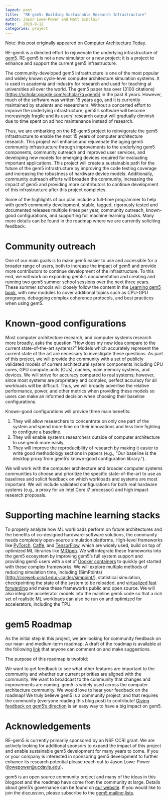 ```yaml
---
layout: post
title:  "RE-gem5: Building Sustainable Research Infrastructure"
author: Jason Lowe-Power and Matt Sinclair
date:   2019-9-12
categories: project
---
```


Note: this post originally appeared on [Computer Architecture Today](https://www.sigarch.org/re-gem5-building-sustainable-research-infrastructure/).

RE-gem5 is a directed effort to rejuvenate the underlying infrastructure of [gem5](/). RE-gem5 is not a new simulator or a new project; it is a project to enhance and support the current gem5 infrastructure.

The community-developed gem5 infrastructure is one of the most popular and widely known cycle-level computer architecture simulation systems. It is used in academia and industry for research and used for teaching at universities all over the world. The gem5 paper has over (3100 citations)[https://scholar.google.com/scholar?q=gem5] in the past 8 years. However, much of the software was written 15 years ago, and it is currently maintained by students and researchers. Without a concerted effort to improve the underlying infrastructure, gem5’s software will become increasingly fragile and its users’ research output will gradually diminish due to time spent on ad hoc maintenance instead of research.

Thus, we are embarking on the RE-gem5 project to reinvigorate the gem5 infrastructure to enable the next 15 years of computer architecture research. This project will enhance and rejuvenate the aging gem5 community infrastructure through improvements to the underlying gem5 components, community outreach and improved user services, and developing new models for emerging devices required for evaluating important applications. This project will create a sustainable path for the future of the gem5 infrastructure by improving the code testing coverage and increasing the robustness of hardware device models. Additionally, community outreach efforts will broaden the community, increasing the impact of gem5 and providing more contributors to continue development of this infrastructure after this project completes.

Some of the highlights of our plan include a full-time programmer to help with gem5 community development, stable, tagged, rigorously tested and documented releases multiple times per year, community outreach, known-good configurations, and supporting full machine learning stacks. Many more details can be found in the roadmap where we are currently soliciting feedback.

# Community outreach

One of our main goals is to make gem5 easier to use and accessible for a broader range of users, both to increase the impact of gem5 and provide more contributors to continue development of the infrastructure. To this end, we will work on expanding gem5’s documentation and creating and running two gem5 summer school sessions over the next three years.  These summer schools will closely follow the content in the [Learning gem5 book](/documentation/learning_gem5/), with new modules to cover additional topics such as CPU-GPU programs, debugging complex coherence protocols, and best practices when using gem5.

# Known-good configurations

Most computer architecture research, and computer systems research more broadly, asks the question “How does my new idea compare to the current state-of-the-art systems?” Models which accurately represent the current state of the art are necessary to investigate these questions. As part of this project, we will provide the community with a set of publicly validated models of current architectural system components including CPU cores, GPU compute units (CUs), caches, main memory systems, and devices. We will strive for accuracy compared to real systems; however, since most systems are proprietary and complex, perfect accuracy for all workloads will be difficult. Thus, we will broadly advertise the relative performance, power, and other metrics when providing these models so users can make an informed decision when choosing their baseline configurations.

Known-good configurations will provide three main benefits:

1. They will allow researchers to concentrate on only one part of the system and spend more time on their innovations and less time fighting to configure a baseline.
2. They will enable systems researchers outside of computer architecture to use gem5 more easily.
3. They will improve the reproducibility of research by making it easier to write good methodology sections in papers (e.g., "Our baseline is the desktop proxy from gem5’s known-good configuration library.").

We will work with the computer architecture and broader computer systems communities to choose and prioritize the specific state-of-the-art to use as baselines and solicit feedback on which workloads and systems are most important. We will include validated configurations for both real hardware systems (e.g., a proxy for an Intel Core i7 processor) and high impact research proposals.

# Supporting machine learning stacks

To properly analyze how ML workloads perform on future architectures and the benefits of co-designed hardware-software solutions, the community needs completely open-source simulation platforms. High-level frameworks like [PyTorch](https://pytorch.org/), [Caffe](https://caffe.berkeleyvision.org/), and [TensorFlow](https://www.tensorflow.org/), which are widely used, build on top of optimized ML libraries like [MIOpen](https://github.com/ROCmSoftwarePlatform/MIOpen). We will integrate these frameworks into the gem5 ecosystem by improving gem5’s full system support and providing gem5 users with a set of [Docker containers](https://hub.docker.com/u/gem5) to quickly get started with these complex frameworks. We will explore multiple methods of reducing simulation time, including (SimPoints)[http://cseweb.ucsd.edu/~calder/simpoint/], statistical simulation, checkpointing the state of the system to be reloaded, and [virtualized fast forwarding](https://www.it.uu.se/research/group/uart/modeling/fast_simulation/parallel_full_speed_ahead) and make these frameworks public and open source. We will also integrate accelerator models into the mainline gem5 code so that a rich set of realistic ML workloads can also be run on and optimized for accelerators, including the TPU.

# gem5 Roadmap

As the initial step in this project, we are looking for community feedback on our near- and medium-term roadmap. A draft of the roadmap is available at the following [link](https://docs.google.com/document/d/1fv01HavfkIIqfcgZoKUpojkUKkWujxspRCcvS5cTfkk/edit?usp=sharing) that anyone can comment on and make suggestions.

The purpose of this roadmap is twofold:

We want to get feedback to see what other features are important to the community and whether our current priorities are aligned with the community.
We want to broadcast to the community that changes and improvements are coming.
gem5 is widely used across the computer architecture community. We would love to hear your feedback on the roadmap! We truly believe gem5 is a community project, and that requires the community (everyone reading this blog post) to contribute! [Giving feedback on gem5’s direction](https://docs.google.com/document/d/1fv01HavfkIIqfcgZoKUpojkUKkWujxspRCcvS5cTfkk/edit?usp=sharing) is an easy way to have a big impact on gem5.

# Acknowledgements
RE-gem5 is currently primarily sponsored by an NSF CCRI grant. We are actively looking for additional sponsors to expand the impact of this project and enable sustainable gem5 development for many years to come. If you or your company is interested in sponsoring gem5 development to further enhance its research potential please reach out to Jason Lowe-Power (jlowepower@ucdavis.edu).

gem5 is an open source community project and many of the ideas in this blogpost and the roadmap have come from the community at large. Details about gem5’s governance can be found on [our website](/governance/). If you would like to join the discussion, please subscribe to the [gem5 mailing lists](/mailing_lists).
